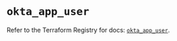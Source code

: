 # `okta_app_user`

Refer to the Terraform Registry for docs: [`okta_app_user`](https://registry.terraform.io/providers/okta/okta/4.11.0/docs/resources/app_user).
